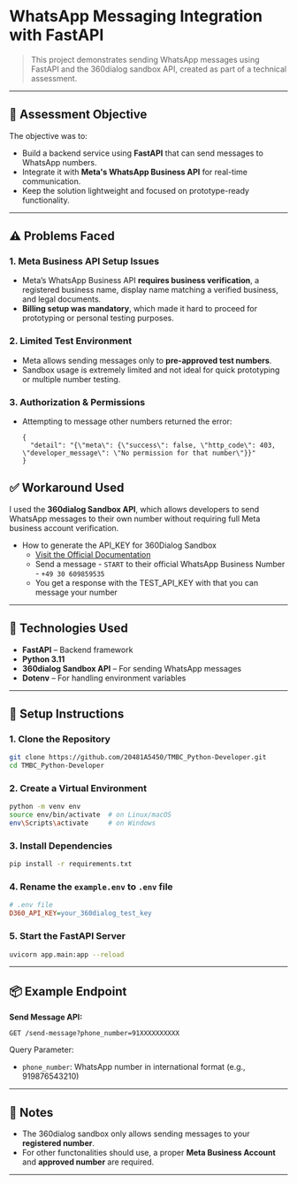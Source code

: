 # WhatsApp Messaging Integration with FastAPI

> This project demonstrates sending WhatsApp messages using FastAPI and the 360dialog sandbox API, created as part of a technical assessment.

---

## 📝 Assessment Objective

The objective was to:
- Build a backend service using **FastAPI** that can send messages to WhatsApp numbers.
- Integrate it with **Meta's WhatsApp Business API** for real-time communication.
- Keep the solution lightweight and focused on prototype-ready functionality.

---

## ⚠️ Problems Faced

### 1. Meta Business API Setup Issues
- Meta’s WhatsApp Business API **requires business verification**, a registered business name, display name matching a verified business, and legal documents.
- **Billing setup was mandatory**, which made it hard to proceed for prototyping or personal testing purposes.

### 2. Limited Test Environment
- Meta allows sending messages only to **pre-approved test numbers**.
- Sandbox usage is extremely limited and not ideal for quick prototyping or multiple number testing.

### 3. Authorization & Permissions
- Attempting to message other numbers returned the error:
  ```
  {
    "detail": "{\"meta\": {\"success\": false, \"http_code\": 403, \"developer_message\": \"No permission for that number\"}}"
  }
  ```

## ✅ Workaround Used

I used the **360dialog Sandbox API**, which allows developers to send WhatsApp messages to their own number without requiring full Meta business account verification.

- How to generate the API_KEY for 360Dialog Sandbox
  - [Visit the Official Documentation](https://docs.360dialog.com/partner/api-reference/sandbox)
  - Send a message - `START` to their official WhatsApp Business Number - `+49 30 609859535`
  - You get a response with the TEST_API_KEY with that you can message your number 
---

## 🧰 Technologies Used

- **FastAPI** – Backend framework
- **Python 3.11**
- **360dialog Sandbox API** – For sending WhatsApp messages
- **Dotenv** – For handling environment variables

---

## 🚀 Setup Instructions

### 1. Clone the Repository
```bash
git clone https://github.com/20481A5450/TMBC_Python-Developer.git
cd TMBC_Python-Developer
```

### 2. Create a Virtual Environment
```bash
python -m venv env
source env/bin/activate  # on Linux/macOS
env\Scripts\activate     # on Windows
```

### 3. Install Dependencies
```bash
pip install -r requirements.txt
```

### 4. Rename the `example.env` to `.env` file
```ini
# .env file
D360_API_KEY=your_360dialog_test_key
```

### 5. Start the FastAPI Server
```bash
uvicorn app.main:app --reload
```

---

## 📦 Example Endpoint

**Send Message API:**

```http
GET /send-message?phone_number=91XXXXXXXXXX
```

Query Parameter:
- `phone_number`: WhatsApp number in international format (e.g., 919876543210)

---

## 📌 Notes

- The 360dialog sandbox only allows sending messages to your **registered number**.
- For other functonalities should use, a proper **Meta Business Account** and **approved number** are required.

---
